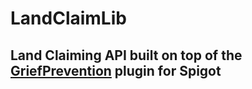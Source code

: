 # LandClaimLib
## Land Claiming API built on top of the [GriefPrevention](https://www.spigotmc.org/resources/griefprevention.1884/) plugin for Spigot
